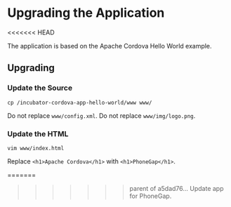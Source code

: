 # Upgrading the Application
<<<<<<< HEAD

The application is based on the Apache Cordova Hello World example.

## Upgrading

### Update the Source

    cp /incubator-cordova-app-hello-world/www www/

Do not replace `www/config.xml`.
Do not replace `www/img/logo.png`.

### Update the HTML

    vim www/index.html

Replace `<h1>Apache Cordova</h1>` with `<h1>PhoneGap</h1>`.

=======
>>>>>>> parent of a5dad76... Update app for PhoneGap.
